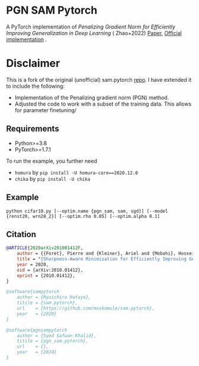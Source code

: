 # PGN SAM Pytorch

A PyTorch implementation of *Penalizing Gradient Norm for Efficiently Improving
Generalization in Deep Learning* (
Zhao+2022) [Paper](https://arxiv.org/abs/2202.03599), [Official implementation](https://github.com/zhaoyang-0204/gnp)
.

# Disclaimer

This is a fork of the original (unofficial) sam.pytorch [repo](https://github.com/moskomule/sam.pytorch). I have extended it to include the following:
- Implementation of the Penalizing gradient norm (PGN) method.
- Adjusted the code to work with a subset of the training data. This allows for parameter finetuning/

## Requirements

* Python>=3.8
* PyTorch>=1.7.1

To run the example, you further need

* `homura` by `pip install -U homura-core==2020.12.0`
* `chika` by `pip install -U chika`

## Example

```commandline
python cifar10.py [--optim.name {pgn_sam, sam, sgd}] [--model {renst20, wrn28_2}] [--optim.rho 0.05] [--optim.alpha 0.1]
```

## Citation

```bibtex
@ARTICLE{2020arXiv201001412F,
    author = {{Foret}, Pierre and {Kleiner}, Ariel and {Mobahi}, Hossein and {Neyshabur}, Behnam},
    title = "{Sharpness-Aware Minimization for Efficiently Improving Generalization}",
    year = 2020,
    eid = {arXiv:2010.01412},
    eprint = {2010.01412},
}

@software{sampytorch
    author = {Ryuichiro Hataya},
    titile = {sam.pytorch},
    url    = {https://github.com/moskomule/sam.pytorch},
    year   = {2020}
}

@software{pgnsampytorch
    author = {Syed Safwan Khalid},
    titile = {pgn_sam.pytorch},
    url    = {},
    year   = {2024}
}
```
